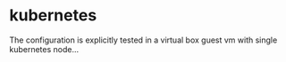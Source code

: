 # kubernetes


The configuration is explicitly tested in a virtual box guest vm with single kubernetes node...
